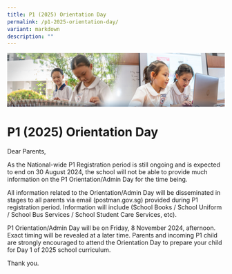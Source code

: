 ```yaml
---
title: P1 (2025) Orientation Day
permalink: /p1-2025-orientation-day/
variant: markdown
description: ""
---
```

![](/images/ForParents.jpg)

P1 (2025) Orientation Day
=======================

Dear Parents,

As the National-wide P1 Registration period is still ongoing and is expected to end on 30 August 2024, the school will not be able to provide much information on the P1 Orientation/Admin Day for the time being. 

All information related to the Orientation/Admin Day will be disseminated in stages to all parents via email (postman.gov.sg) provided during P1 registration period. Information will include (School Books / School Uniform / School Bus Services / School Student Care Services, etc).

P1 Orientation/Admin Day will be on Friday, 8 November 2024, afternoon. Exact timing will be revealed at a later time. Parents and incoming P1 child are strongly encouraged to attend the Orientation Day to prepare your child for Day 1 of 2025 school curriculum. 

Thank you.
